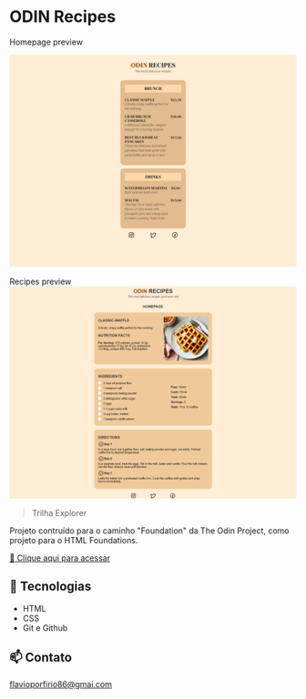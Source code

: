 # ODIN Recipes

Homepage preview

![preview](./.github/preview.png)

Recipes preview
![recipe-preview](./.github/recipe-preview.png)

> Trilha Explorer

Projeto contruído para o caminho "Foundation" da The Odin Project,
como projeto para o HTML Foundations.

[🔗 Clique aqui para acessar](https://flavioporfirio.github.io/odin-recipes/)

## 🔧 Tecnologias

- HTML
- CSS
- Git e Github

## 📫 Contato

flavioporfirio86@gmai.com
